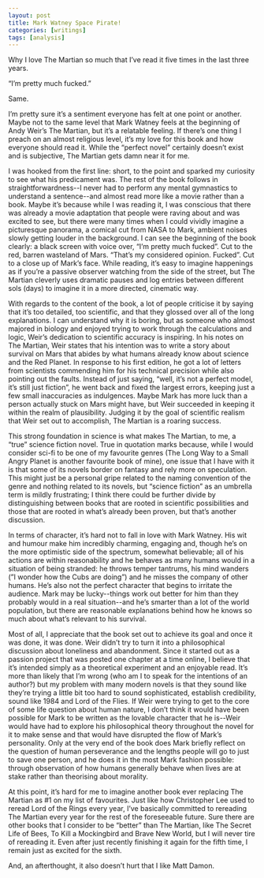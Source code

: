 ```yaml
---
layout: post
title: Mark Watney Space Pirate!
categories: [writings]
tags: [analysis]
---
```

Why I love The Martian so much that I’ve read it five times in the last three years. 


“I’m pretty much fucked.” 

Same. 

I’m pretty sure it’s a sentiment everyone has felt at one point or another. Maybe not to the same level that Mark Watney feels at the beginning of Andy Weir’s The Martian, but it’s a relatable feeling. If there’s one thing I preach on an almost religious level, it’s my love for this book and how everyone should read it. While the “perfect novel” certainly doesn’t exist and is subjective, The Martian gets damn near it for me. 

I was hooked from the first line: short, to the point and sparked my curiosity to see what his predicament was. The rest of the book follows in straightforwardness--I never had to perform any mental gymnastics to understand a sentence--and almost read more like a movie rather than a book. Maybe it’s because while I was reading it, I was conscious that there was already a movie adaptation that people were raving about and was excited to see, but there were many times when I could vividly imagine a picturesque panorama, a comical cut from NASA to Mark, ambient noises slowly getting louder in the background. I can see the beginning of the book clearly: a black screen with voice over, “I’m pretty much fucked”. Cut to the red, barren wasteland of Mars. “That’s my considered opinion. Fucked”. Cut to a close up of Mark’s face. While reading, it’s easy to imagine happenings as if you’re a passive observer watching from the side of the street, but The Martian cleverly uses dramatic pauses and log entries between different sols (days) to imagine it in a more directed, cinematic way. 

With regards to the content of the book, a lot of people criticise it by saying that it’s too detailed, too scientific, and that they glossed over all of the long explanations. I can understand why it is boring, but as someone who almost majored in biology and enjoyed trying to work through the calculations and logic, Weir’s dedication to scientific accuracy is inspiring. In his notes on The Martian, Weir states that his intention was to write a story about survival on Mars that abides by what humans already know about science and the Red Planet. In response to his first edition, he got a lot of letters from scientists commending him for his technical precision while also pointing out the faults. Instead of just saying, “well, it’s not a perfect model, it’s still just fiction”, he went back and fixed the largest errors, keeping just a few small inaccuracies as indulgences. Maybe Mark has more luck than a person actually stuck on Mars might have, but Weir succeeded in keeping it within the realm of plausibility. Judging it by the goal of scientific realism that Weir set out to accomplish, The Martian is a roaring success.

This strong foundation in science is what makes The Martian, to me, a “true” science fiction novel. True in quotation marks because, while I would consider sci-fi to be one of my favourite genres (The Long Way to a Small Angry Planet is another favourite book of mine), one issue that I have with it is that some of its novels border on fantasy and rely more on speculation. This might just be a personal gripe related to the naming convention of the genre and nothing related to its novels, but “science fiction” as an umbrella term is mildly frustrating; I think there could be further divide by distinguishing between books that are rooted in scientific possibilities and those that are rooted in what’s already been proven, but that’s another discussion. 

In terms of character, it’s hard not to fall in love with Mark Watney. His wit and humour make him incredibly charming, engaging and, though he’s on the more optimistic side of the spectrum, somewhat believable; all of his actions are within reasonability and he behaves as many humans would in a situation of being stranded: he throws temper tantrums, his mind wanders (”I wonder how the Cubs are doing”) and he misses the company of other humans. He’s also not the perfect character that begins to irritate the audience. Mark may be lucky--things work out better for him than they probably would in a real situation--and he’s smarter than a lot of the world population, but there are reasonable explanations behind how he knows so much about what’s relevant to his survival. 

Most of all, I appreciate that the book set out to achieve its goal and once it was done, it was done. Weir didn’t try to turn it into a philosophical discussion about loneliness and abandonment. Since it started out as a passion project that was posted one chapter at a time online, I believe that it’s intended simply as a theoretical experiment and an enjoyable read. It’s more than likely that I’m wrong (who am I to speak for the intentions of an author?) but my problem with many modern novels is that they sound like they’re trying a little bit too hard to sound sophisticated, establish credibility, sound like 1984 and Lord of the Flies. If Weir were trying to get to the core of some life question about human nature, I don’t think it would have been possible for Mark to be written as the lovable character that he is--Weir would have had to explore his philosophical theory throughout the novel for it to make sense and that would have disrupted the flow of Mark’s personality. Only at the very end of the book does Mark briefly reflect on the question of human perseverance and the lengths people will go to just to save one person, and he does it in the most Mark fashion possible: through observation of how humans generally behave when lives are at stake rather than theorising about morality.

At this point, it’s hard for me to imagine another book ever replacing The Martian as #1 on my list of favourites. Just like how Christopher Lee used to reread Lord of the Rings every year, I’ve basically committed to rereading The Martian every year for the rest of the foreseeable future. Sure there are other books that I consider to be “better” than The Martian, like The Secret Life of Bees, To Kill a Mockingbird and Brave New World, but I will never tire of rereading it. Even after just recently finishing it again for the fifth time, I remain just as excited for the sixth. 

And, an afterthought, it also doesn’t hurt that I like Matt Damon. 
